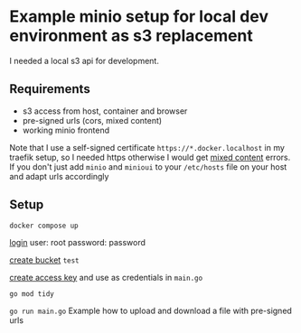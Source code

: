 # Example minio setup for local dev environment as s3 replacement

I needed a local s3 api for development.

## Requirements
- s3 access from host, container and browser
- pre-signed urls (cors, mixed content)
- working minio frontend 

Note that I use a self-signed certificate `https://*.docker.localhost` in my traefik setup, 
so I needed https otherwise I would  get [mixed content](https://developer.mozilla.org/en-US/docs/Web/Security/Mixed_content) errors.
If you don't just add `minio` and `minioui` to your `/etc/hosts` file on your host and adapt urls accordingly


## Setup

`docker compose up`

[login](https://minioui.docker.localhost/login) 
user: root 
password: password

[create bucket](https://minioui.docker.localhost/buckets/add-bucket) `test`

[create access key](https://minioui.docker.localhost/access-keys/new-account) and use as credentials in `main.go`

`go mod tidy`


`go run main.go` Example how to upload and download a file with pre-signed urls


